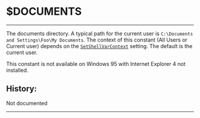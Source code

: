 # $DOCUMENTS

---

The documents directory. A typical path for the current user is `C:\Documents and Settings\Foo\My Documents`. The context of this constant (All Users or Current user) depends on the [`SetShellVarContext`][1] setting. The default is the current user.

This constant is not available on Windows 95 with Internet Explorer 4 not installed.

## History:

Not documented

---

[1]: ../Reference/SetShellVarContext.markdown
